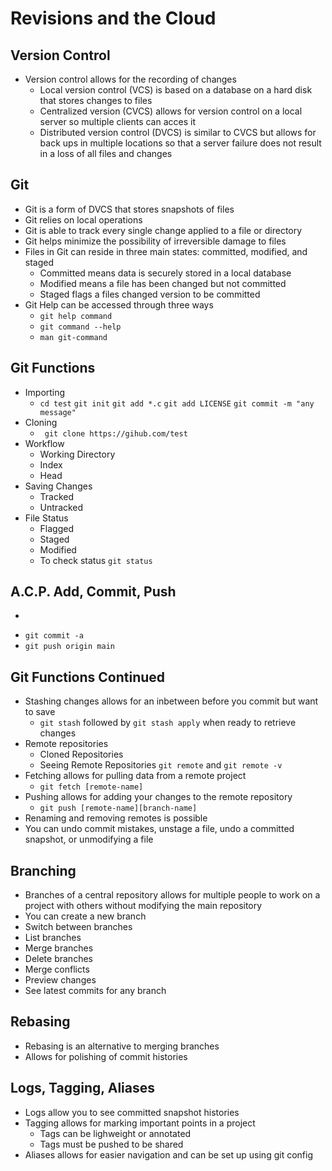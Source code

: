 # Revisions and the Cloud

## Version Control
* Version control allows for the recording of changes
  * Local version control (VCS) is based on a database on a hard disk that stores changes to files
  * Centralized version (CVCS) allows for version control on a local server so multiple clients       can acces it
  * Distributed version control (DVCS) is similar to CVCS but allows for back ups in multiple         locations so that a server failure does not result in a loss of all files and changes

## Git
  * Git is a form of DVCS that stores snapshots of files
  * Git relies on local operations
  * Git is able to track every single change applied to a file or directory
  * Git helps minimize the possibility of irreversible damage to files
  * Files in Git can reside in three main states: committed, modified, and staged
    * Committed means data is securely stored in a local database
    * Modified means a file has been changed but not committed
    * Staged flags a files changed version to be committed
  * Git Help can be accessed through three ways
    * ```git help command```
    * ```git command --help```
    * ```man git-command```
    
## Git Functions
  * Importing
      * ```cd test```
        ```git init```
        ```git add *.c```
        ```git add LICENSE```
        ```git commit -m "any message"```
  * Cloning
    * ``` git clone https://gihub.com/test```
  * Workflow
    * Working Directory
    * Index
    * Head
  * Saving Changes
    * Tracked 
    * Untracked
  * File Status
    * Flagged
    * Staged
    * Modified
    * To check status ```git status```

## A.C.P. Add, Commit, Push
  * ```git add filename
  * ```git commit -a```
  * ```git push origin main```
  
## Git Functions Continued
  * Stashing changes allows for an inbetween before you commit but want to save
    * ```git stash``` followed by ```git stash apply``` when ready to retrieve       changes
  * Remote repositories
    * Cloned Repositories
    * Seeing Remote Repositories
      ```git remote``` and ```git remote -v```
  * Fetching allows for pulling data from a remote project
    * ```git fetch [remote-name]```
  * Pushing allows for adding your changes to the remote repository
    * ```git push [remote-name][branch-name]```
  * Renaming and removing remotes is possible
  * You can undo commit mistakes, unstage a file, undo a committed snapshot, or unmodifying a file
  
## Branching
  * Branches of a central repository allows for multiple people to work on a project with others without modifying the main repository
  * You can create a new branch
  * Switch between branches
  * List branches
  * Merge branches
  * Delete branches
  * Merge conflicts
  * Preview changes
  * See latest commits for any branch

## Rebasing
  * Rebasing is an alternative to merging branches
  * Allows for polishing of commit histories

## Logs, Tagging, Aliases
  * Logs allow you to see committed snapshot histories
  * Tagging allows for marking important points in a project
    * Tags can be lighweight or annotated
    * Tags must be pushed to be shared
  * Aliases allows for easier navigation and can be set up using git config
  
    
  
        
  
